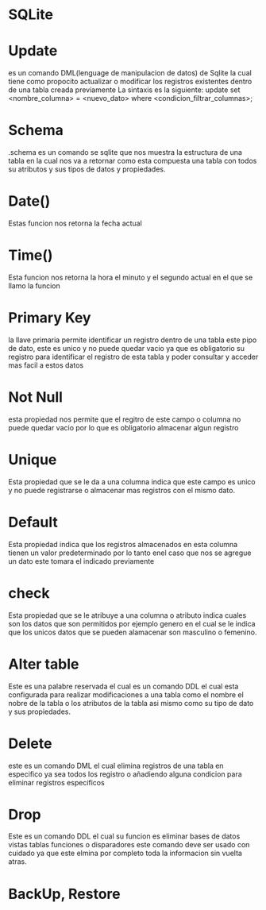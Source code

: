 # SQLite

# Update 
es un comando DML(lenguage de manipulacion de datos) de Sqlite la cual tiene como propocito actualizar o modificar los registros existentes dentro de una tabla creada previamente
La sintaxis es la siguiente:
update <nombre tabla> set <nombre_columna> = <nuevo_dato> where <condicion_filtrar_columnas>;


# Schema 
.schema es un comando se sqlite que nos muestra la estructura de una tabla  en la cual nos va a retornar  como esta compuesta una tabla con todos su atributos y sus tipos de datos y propiedades.

# Date()
Estas funcion nos retorna la fecha actual 

# Time()
Esta funcion nos retorna la hora el minuto y el segundo actual en el que se llamo la funcion

# Primary Key
la llave primaria permite identificar un registro dentro de una tabla este pipo de dato, este es unico y no puede quedar vacio  ya que  es obligatorio su registro para identificar el registro de esta tabla  y poder consultar y acceder mas facil a estos datos
  
# Not Null
esta propiedad nos permite que el regitro de este campo o columna  no puede quedar vacio por lo que es obligatorio almacenar algun registro
  
  
# Unique 
Esta propiedad que se le da a una columna indica que este campo es unico  y no puede registrarse o almacenar mas registros con el mismo dato.


  
# Default
Esta propiedad  indica que los registros almacenados en esta columna  tienen un valor  predeterminado por lo tanto enel caso que nos se agregue un dato  este tomara el indicado previamente
  
# check  
Esta propiedad que se le atribuye a una columna o atributo  indica  cuales son los datos que son permitidos por ejemplo genero en el cual se le indica que los unicos datos que se pueden alamacenar son masculino o femenino.
  
  
# Alter table
Este es una palabre reservada el cual es un comando DDL  el cual esta configurada para realizar modificaciones a una tabla como el nombre el nobre de la tabla o los atributos de la tabla asi mismo como su tipo de dato  y sus propiedades.
  
# Delete
este es un comando DML el cual  elimina registros de una tabla en especifico ya sea todos los registro o añadiendo  alguna condicion para eliminar registros especificos
  
# Drop
Este es un comando DDL el cual su funcion es eliminar bases de datos vistas tablas funciones o disparadores este comando deve ser usado  con cuidado ya que este elmina por completo toda la informacion sin vuelta atras.
  
# BackUp, Restore
  
  

